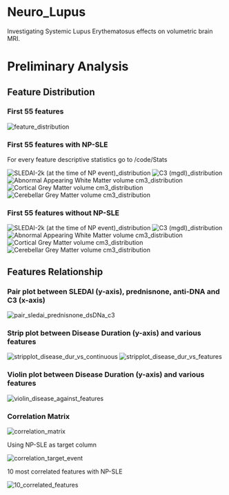 # Neuro_Lupus
Investigating Systemic Lupus Erythematosus effects on volumetric brain MRI.

# Preliminary Analysis

## Feature Distribution 
### First 55 features

![feature_distribution](https://user-images.githubusercontent.com/70062910/232321176-20dc1a0c-c780-4c98-8231-575af1637d44.png)

### First 55 features with NP-SLE
For every feature descriptive statistics go to /code/Stats

![SLEDAI-2k (at the time of NP event)_distribution](https://user-images.githubusercontent.com/70062910/232322253-033d3533-b2c8-4cfe-9f15-f637aadfe004.png)
![C3 (mgdl)_distribution](https://user-images.githubusercontent.com/70062910/232322265-6238b3d0-a55b-412a-b52e-d5fe69034f36.png)
![Abnormal Appearing White Matter volume cm3_distribution](https://user-images.githubusercontent.com/70062910/232322282-583d9a37-2b6f-4545-b855-72c75a5798eb.png)
![Cortical Grey Matter volume cm3_distribution](https://user-images.githubusercontent.com/70062910/232322305-0d8a1595-b61f-4763-adc5-911954de8f8b.png)
![Cerebellar Grey Matter volume cm3_distribution](https://user-images.githubusercontent.com/70062910/232322318-5666f0de-773a-4567-8797-f62b195ed3f9.png)

### First 55 features without NP-SLE

![SLEDAI-2k (at the time of NP event)_distribution](https://user-images.githubusercontent.com/70062910/232322481-d306704f-44a2-498c-bd9c-70866fd4fd6a.png)
![C3 (mgdl)_distribution](https://user-images.githubusercontent.com/70062910/232322495-a56316bb-f8ce-4d7c-9635-1f27ea6752cb.png)
![Abnormal Appearing White Matter volume cm3_distribution](https://user-images.githubusercontent.com/70062910/232322502-4ab3d268-d327-4e98-8273-95cc553e6aa7.png)
![Cortical Grey Matter volume cm3_distribution](https://user-images.githubusercontent.com/70062910/232322507-280946dd-cf73-4945-9bb6-18b2069c2ac0.png)
![Cerebellar Grey Matter volume cm3_distribution](https://user-images.githubusercontent.com/70062910/232322512-878b1798-a312-4dc5-bc32-7548bbf862b5.png)

## Features Relationship
### Pair plot between SLEDAI (y-axis), prednisnone, anti-DNA and C3 (x-axis)

![pair_sledai_prednisnone_dsDNa_c3](https://user-images.githubusercontent.com/70062910/232322689-0abb5d7b-cd56-48ae-ba1f-b7d579376995.png)

### Strip plot between Disease Duration (y-axis) and various features

![stripplot_disease_dur_vs_continuous](https://user-images.githubusercontent.com/70062910/232322842-5a08fda3-ab05-4058-ae21-e0aff5afced1.png)
![stripplot_disease_dur_vs_features](https://user-images.githubusercontent.com/70062910/232322841-4356f17e-21b5-4b7d-8e23-d693221e7422.png)

### Violin plot between Disease Duration (y-axis) and various features

![violin_disease_against_features](https://user-images.githubusercontent.com/70062910/232322870-89e632fb-8cb5-4f0a-b973-2dc652cb6124.png)

### Correlation Matrix

![correlation_matrix](https://user-images.githubusercontent.com/70062910/232322890-351261b0-087c-4756-9b0a-6de50b2c7375.png)

Using NP-SLE as target column 

![correlation_target_event](https://user-images.githubusercontent.com/70062910/232322912-4f76704a-0c35-49c4-8029-82588342aeb3.png)

10 most correlated features with NP-SLE

![10_correlated_features](https://user-images.githubusercontent.com/70062910/232322932-66e715b7-114e-47c2-b9a0-067b9ad35a63.png)



